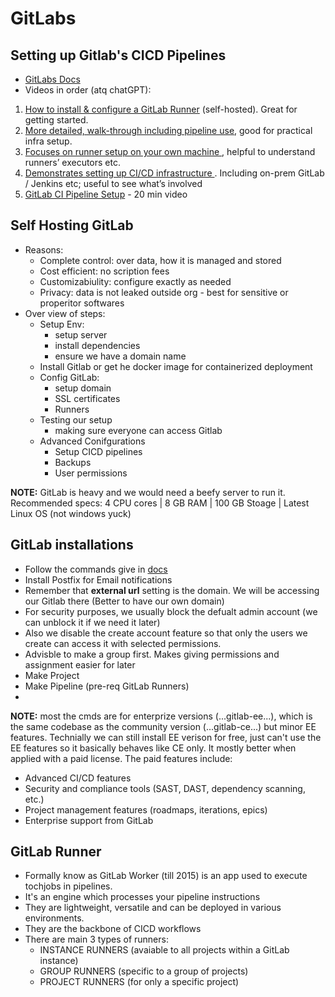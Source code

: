 # GitLabs

## Setting up Gitlab's CICD Pipelines
- [GitLabs Docs](https://docs.gitlab.com/runner/install/?utm_source=chatgpt.com)
- Videos in order (atq chatGPT):

1. [How to install & configure a GitLab Runner](https://www.youtube.com/watch?v=3uh1Zh6Kc_g) (self-hosted). Great for getting started.
2. [More detailed, walk-through including pipeline use](https://www.youtube.com/watch?v=HqaXHsSHMjk), good for practical infra setup.
3. [Focuses on runner setup on your own machine
](https://www.youtube.com/watch?v=G8ZONHOTAQk), helpful to understand runners’ executors etc.
4. [Demonstrates setting up CI/CD infrastructure
](https://www.youtube.com/watch?v=aXJ4hnCJc1U). Including on-prem GitLab / Jenkins etc; useful to see what’s involved
5. [GitLab CI Pipeline Setup](https://www.youtube.com/watch?v=z7nLsJvEyMY) - 20 min video

## Self Hosting GitLab
- Reasons:
  - Complete control: over data, how it is managed and stored
  - Cost efficient: no scription fees
  - Customizabiulity: configure exactly as needed
  - Privacy: data is not leaked outside org - best for sensitive or properitor softwares
- Over view of steps:
  - Setup Env:
    - setup server
    - install dependencies 
    - ensure we have a domain name
  - Install Gitlab or get he docker image for containerized deployment
  - Config GitLab:
    - setup domain
    - SSL certificates
    - Runners
  - Testing our setup
    - making sure everyone can access Gitlab
  - Advanced Conifgurations
    - Setup CICD pipelines
    - Backups 
    - User permissions 
 
**NOTE:** GitLab is heavy and we would need a beefy server to run it. Recommended specs: 4 CPU cores | 8 GB RAM | 100 GB Stoage | Latest Linux OS (not windows yuck)

## GitLab installations

- Follow the commands give in [docs](https://docs.gitlab.com/topics/offline/quick_start_guide/)
- Install Postfix for Email notifications
- Remember that **external url** setting is the domain. We will be accessing our Gitlab there (Better to have our own domain)
- For security purposes, we usually block the defualt admin account (we can unblock it if we need it later)
- Also we disable the create account feature so that only the users we create can access it with selected permissions.
- Advisble to make a group first. Makes giving permissions and assignment easier for later 
- Make Project 
- Make Pipeline (pre-req GitLab Runners)
- 

**NOTE:** most the cmds are for enterprize versions (...gitlab-ee...), which is the same codebase as the community version (...gitlab-ce...) but minor EE features. Technially we can still install EE verison for free, just can't use the EE features so it basically behaves like CE only. It mostly better when applied with a paid license. The paid features include:
  - Advanced CI/CD features
  - Security and compliance tools (SAST, DAST, dependency scanning, etc.)
  - Project management features (roadmaps, iterations, epics)
  - Enterprise support from GitLab



## GitLab Runner

- Formally know as GitLab Worker (till 2015) is an app used to execute tochjobs in pipelines.
- It's an engine which processes your pipeline instructions
- They are lightweight, versatile and can be deployed in various environments.
- They are the backbone of CICD workflows
- There are main 3 types of runners:
    - INSTANCE RUNNERS (avaiable to all projects within a GitLab instance)
    - GROUP RUNNERS (specific to a group of projects)
    - PROJECT RUNNERS (for only a specific project)
